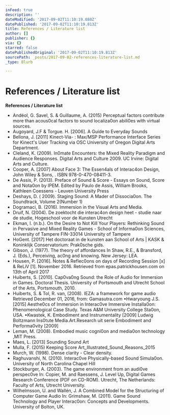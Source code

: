 ```yaml
---
inFeed: true
description: ''
dateModified: '2017-09-02T11:10:19.080Z'
datePublished: '2017-09-02T11:10:19.813Z'
title: References / Literature list
author: []
publisher: {}
via: {}
starred: false
datePublishedOriginal: '2017-09-02T11:10:19.813Z'
sourcePath: _posts/2017-09-02-references-literature-list.md
_type: Blurb

---
```

# **References / Literature list**

**References / Literature list**

* Andéol, G. Savel, S. & Guillaume, A. (2015) Perceptual factors contribute more than acous0cal factors to sound localiza0on abili0es with virtual sources.
* Augoyard, J.F & Torgue. H. \[2006\]. A Guide to Everyday Sounds
* Bellona, J. \[2011\] Kinect-Via- : Max/MSP Performance Interface Series for Kinect's User Tracking via OSC University of Oregon Digital Arts Department.
* Cleland, K. (2009). In0mate Encounters: the Mixed Reality Paradigm and Audience Responses. Digital Arts and Culture 2009\. UC Irvine: Digital Arts and Culture.
* Cooper, A. \[2007\] About Face 3: The Essen4als of Interac4on Design, John Wiley & Sons, . ISBN 978-0-470-08411-3\.
* De Assis, P. (2013). Preface of Sound & Score - Essays on Sound, Score and Nota0on by IPEM. Edited by Paulo de Assis, William Brooks, Kathleen Coessens - Leuven University Press
* Deshays, D. ( 2009). Staging Sound: A Mader of Dissocia0on. The Soundtrack, Volume 2(Number 1)
* Dogramaci, B. (2016). Immersion in the Visual Arts and Media.
* Druif, N. (2004). De zoektocht die interac4on design heet - studie naar de studie, Hogeschool voor de Kunsten Utrecht
* Ekman, I. (n.b.). On the Desire to Not Kill Your Players: Rethinking Sound in Pervasive and Mixed Reality Games - School of Informa0on Sciences, University of Tampere FIN-33014 University of Tampere
* HoGent. \[2017\] Het doctoraat in de kunsten aan School of Arts | KASK & Koninklijk Conservatorium: Prak0sche gids.
* Gibson, J. (1977). The theory of affordances In Shaw, R.E., & Bransford, J. (Eds.), Perceiving, ac0ng and knowing. New Jersey: LEA.
* Housen, P. \[2016\]. Notes & Reflec0ons on days of Recording Session \[x\] & ReLiV \[1\]. November 2016\. Retrieved from epas.patrickhousen.com on 13th of April 2017
* Huiberts, S. \[2010\]. Cap0va0ng Sound: the Role of Audio for Immersion in Games. Doctoral Thesis. University of Portsmouth and Utrecht School of the Arts, Portsmouth, 2010\.
* Huiberts, S. & Tol, R. van, (2008). IEZA: a framework for game audio Retrieved December 01, 2016, from: Gamasutra.com •Hwaryoung J.S. \[2015\] Aesthe0cs of Immersion in Interac0ve Immersive Installa0on: Phenomenological Case Study. Texas A&M University College Sta0on, USA. •Kwastek, K. Embodiment and Instrumentality \[2009\] Ludwig Boltzmann Ins0tute Media.Art.Research uit serie Embodiment and Performa0vity \[2009\]
* Leman, M. (2008). Embodied music cogni0on and media0on technology ,MIT Press.
* Maes, L. \[2013\] Sounding Sound Art
* Mulla, F. (2015) Keeping Score Art\_Illustrated\_Sound\_Reasons\_2015
* Murch, W. (1998). Dense clarity - Clear density.
* Raghuvanshi, N. (2010). Interac0ve Physically-based Sound Simula0on. University of North Carolina Chapel Hill
* Stockburger, A. (2003). The game environment from an audi0ve perspec0ve In: Copier, M. and Raessens, J. Level Up, Digital Games Research Conference (PDF on CD-ROM). Utrecht, The Netherlands: Faculty of Arts, Utrecht University.
* Wilhelmsson, U. and Wallén, J. A Combined Model for the Structuring of Computer Game Audio In: Grimshaw, M. (2011). Game Sound Technology and Player Interac0on: Concepts and Developments. University of Bolton, UK.